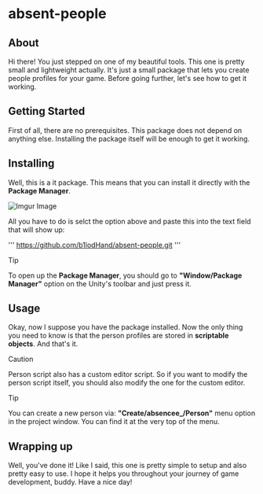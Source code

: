 # absent-people

## About

Hi there! You just stepped on one of my beautiful tools. This one is pretty small and lightweight actually. It's just a small package that lets you create people profiles for your game. Before going further, let's see how to get it working.

## Getting Started

First of all, there are no prerequisites. This package does not depend on anything else. Installing the package itself will be enough to get it working.

## Installing

Well, this is a it package. This means that you can install it directly with the **Package Manager**.

![Imgur Image](https://imgur.com/cX3OF72.png)

All you have to do is selct the option above and paste this into the text field that will show up:

'''
https://github.com/b1lodHand/absent-people.git
'''

>[!TIP]
>To open up the **Package Manager**, you should go to **"Window/Package Manager"** option on the Unity's toolbar and just press it.

## Usage

Okay, now I suppose you have the package installed. Now the only thing you need to know is that the person profiles are stored in **scriptable objects**. And that's it.

>[!CAUTION]
>Person script also has a custom editor script. So if you want to modify the person script itself, you should also modify the one for the custom editor.

>[!TIP]
>You can create a new person via: **"Create/absencee_/Person"** menu option in the project window. You can find it at the very top of the menu.

## Wrapping up

Well, you've done it! Like I said, this one is pretty simple to setup and also pretty easy to use. I hope it helps you throughout your journey of game development, buddy. Have a nice day!
